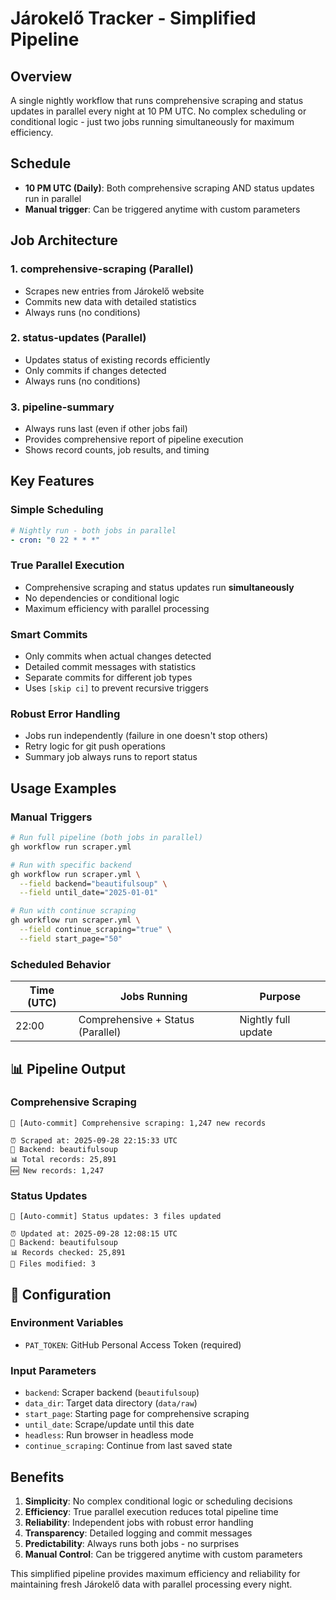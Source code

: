 # Járokelő Tracker - Simplified Pipeline

## Overview

A single nightly workflow that runs comprehensive scraping and status updates in parallel every night at 10 PM UTC. No complex scheduling or conditional logic - just two jobs running simultaneously for maximum efficiency.

## Schedule

- **10 PM UTC (Daily)**: Both comprehensive scraping AND status updates run in parallel
- **Manual trigger**: Can be triggered anytime with custom parameters

## Job Architecture

### 1. **comprehensive-scraping** (Parallel)
- Scrapes new entries from Járokelő website
- Commits new data with detailed statistics
- Always runs (no conditions)

### 2. **status-updates** (Parallel) 
- Updates status of existing records efficiently
- Only commits if changes detected
- Always runs (no conditions)

### 3. **pipeline-summary**
- Always runs last (even if other jobs fail)
- Provides comprehensive report of pipeline execution
- Shows record counts, job results, and timing

## Key Features

### Simple Scheduling
```yaml
# Nightly run - both jobs in parallel
- cron: "0 22 * * *"
```

### True Parallel Execution
- Comprehensive scraping and status updates run **simultaneously**
- No dependencies or conditional logic
- Maximum efficiency with parallel processing

### Smart Commits
- Only commits when actual changes detected
- Detailed commit messages with statistics
- Separate commits for different job types
- Uses `[skip ci]` to prevent recursive triggers

### Robust Error Handling
- Jobs run independently (failure in one doesn't stop others)
- Retry logic for git push operations
- Summary job always runs to report status

## Usage Examples

### Manual Triggers

```bash
# Run full pipeline (both jobs in parallel)
gh workflow run scraper.yml

# Run with specific backend
gh workflow run scraper.yml \
  --field backend="beautifulsoup" \
  --field until_date="2025-01-01"

# Run with continue scraping
gh workflow run scraper.yml \
  --field continue_scraping="true" \
  --field start_page="50"
```

### Scheduled Behavior

| Time (UTC) | Jobs Running | Purpose |
|------------|--------------|---------|
| 22:00 | Comprehensive + Status (Parallel) | Nightly full update |

## 📊 Pipeline Output

### Comprehensive Scraping
```
🚀 [Auto-commit] Comprehensive scraping: 1,247 new records

⏰ Scraped at: 2025-09-28 22:15:33 UTC
🤖 Backend: beautifulsoup
📊 Total records: 25,891
🆕 New records: 1,247
```

### Status Updates
```
🔄 [Auto-commit] Status updates: 3 files updated

⏰ Updated at: 2025-09-28 12:08:15 UTC
🤖 Backend: beautifulsoup
📊 Records checked: 25,891
🔄 Files modified: 3
```

## 🔧 Configuration

### Environment Variables
- `PAT_TOKEN`: GitHub Personal Access Token (required)

### Input Parameters
- `backend`: Scraper backend (`beautifulsoup`)
- `data_dir`: Target data directory (`data/raw`)
- `start_page`: Starting page for comprehensive scraping
- `until_date`: Scrape/update until this date
- `headless`: Run browser in headless mode
- `continue_scraping`: Continue from last saved state

## Benefits

1. **Simplicity**: No complex conditional logic or scheduling decisions
2. **Efficiency**: True parallel execution reduces total pipeline time
3. **Reliability**: Independent jobs with robust error handling
4. **Transparency**: Detailed logging and commit messages
5. **Predictability**: Always runs both jobs - no surprises
6. **Manual Control**: Can be triggered anytime with custom parameters

This simplified pipeline provides maximum efficiency and reliability for maintaining fresh Járokelő data with parallel processing every night.